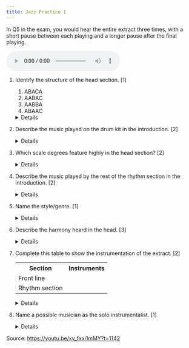 ```yaml
---
title: Jazz Practice 1
---
```


<!-- John Coltrane: Syeeda's Song Flute -->

In Q5 in the exam, you would hear the entire extract three times, with a short pause between each playing and a longer pause after the final playing.

<audio controls><source src="jazz1.mp3"></audio>


1. Identify the structure of the head section. [1]
	1. ABACA
	1. AABAC
	1. AABBA
	1. ABAAC

	<details>(ii) AABAC
		
		<details>Unusual. Like an AABA with a transition. How do you think the piece ends? Go and check later (Youtube source at the bottom of this page)</details>
		
	</details>

1. Describe the music played on the drum kit in the introduction. [2]

	<details>
		
	<ul>
		<li>Swing rhythm</li>
		<li>Played on the hi-hats</li>
		<li>A crotchet and two (swung) quavers</li>
		<li>Open hi-hat on beats 1 and 3, closed on 2 and 4.</li>
	</ul>
		
	</details>


1. Which scale degrees feature highly in the head section? [2]

	<details>
		
	<ul>
		<li>Beginning: melody focused mainly on the third (of each chord)</li>
		<li>Middle of the head: melody focused mainly on the tonic</li>
	</ul>
		
	</details>
	
	
1. Describe the music played by the rest of the rhythm section in the introduction. [2]

	<details>
	<ul>
		<li>Off-beats/syncopation</li>
		<li>Piano plays single notes, not chords or comping.</li>
		<li>Every bar, the piano and bass play on beat 2.5</li>
		<li>Piano and bass play in unison</li>
	</ul>
	</details>
	
	
1. Name the style/genre. [1]

	<details>Be-bop.</details>


1. Describe the harmony heard in the head. [3]

	<details>
	<ul>
		<li>Parallel chords/harmony/movement.</li>
		<li>In the A section, chords move up and down within the range of a tone either side of the tonic.</li>
		<li>Piano only plays roots so the chord tones are hard to hear: harmonies are suggested/completed by the sax melody.</li>
		<li>Mostly major chords.</li>
		<li>B section in minor key.</li>
		<li>B section usees repetitive two-bar chord progression heard four times.</li>
	</ul>
	</details>
	
1. Complete this table to show the instrumentation of the extract. [2]

	<table>
	<tr>
		<th>Section</th><th>Instruments</th>
	</tr>
	<tr>
		<td>Front line</td><td></td>
	</tr>
	<tr>
		<td>Rhythm section</td><td></td>
	</tr>
	</table>
	
	<details>
		<table>
		<tr>
			<th>Section</th><th>Instruments</th>
		</tr>
		<tr>
			<td>Front line</td><td>Tenor Saxophone</td>
		</tr>
		<tr>
			<td>Rhythm section</td><td>Piano, double bass, drums</td>
		</tr>
		</table>
	</details>

		
1. Name a possible musician as the solo instrumentalist. [1]

	<details>
	<ul>
		<li><b>John Coltrane</b></li>
		<li>Sonny Rollins</li>
		<li>Lester Young</li>
		<li>Coleman Hawkins</li>
	</ul>
	</details>

Source: <https://youtu.be/xy_fxxj1mMY?t=1142>
	
